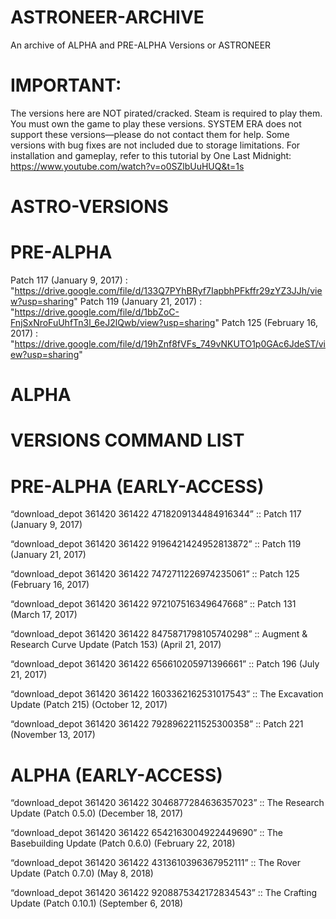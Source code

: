 # ASTRONEER-ARCHIVE
An archive of ALPHA and PRE-ALPHA Versions or ASTRONEER

# IMPORTANT:

The versions here are NOT pirated/cracked. Steam is required to play them.
You must own the game to play these versions.
SYSTEM ERA does not support these versions—please do not contact them for help.
Some versions with bug fixes are not included due to storage limitations.
For installation and gameplay, refer to this tutorial by One Last Midnight:
https://www.youtube.com/watch?v=o0SZlbUuHUQ&t=1s

# ASTRO-VERSIONS


# PRE-ALPHA
   Patch 117 (January 9, 2017) : "https://drive.google.com/file/d/133Q7PYhBRyf7IapbhPFkffr29zYZ3JJh/view?usp=sharing"
   Patch 119 (January 21, 2017) : "https://drive.google.com/file/d/1bbZoC-FnjSxNroFuUhfTn3l_6eJ2lQwb/view?usp=sharing"
   Patch 125 (February 16, 2017) : "https://drive.google.com/file/d/19hZnf8fVFs_749vNKUTO1p0GAc6JdeST/view?usp=sharing"
# ALPHA


# VERSIONS COMMAND LIST

# PRE-ALPHA (EARLY-ACCESS)
“download_depot 361420 361422 4718209134484916344” :: Patch 117 (January 9, 2017)

“download_depot 361420 361422 9196421424952813872” :: Patch 119 (January 21, 2017)

“download_depot 361420 361422 7472711226974235061” :: Patch 125 (February 16, 2017) 

“download_depot 361420 361422 972107516349647668” :: Patch 131 (March 17, 2017)

“download_depot 361420 361422 8475871798105740298” :: Augment & Research Curve Update (Patch 153) (April 21, 2017)

“download_depot 361420 361422 656610205971396661” :: Patch 196 (July 21, 2017)

“download_depot 361420 361422 1603362162531017543” :: The Excavation Update (Patch 215) (October 12, 2017)

“download_depot 361420 361422 7928962211525300358” :: Patch 221 (November 13, 2017)

# ALPHA (EARLY-ACCESS)
“download_depot 361420 361422 3046877284636357023” :: The Research Update (Patch 0.5.0) (December 18, 2017)

“download_depot 361420 361422 6542163004922449690” :: The Basebuilding Update (Patch 0.6.0) (February 22, 2018)

“download_depot 361420 361422 4313610396367952111” :: The Rover Update (Patch 0.7.0) (May 8, 2018)

“download_depot 361420 361422 9208875342172834543” :: The Crafting Update (Patch 0.10.1) (September 6, 2018)
